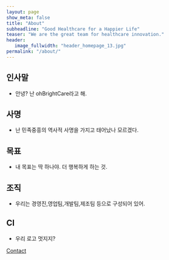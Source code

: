 ```yaml
---
layout: page
show_meta: false
title: "About"
subheadline: "Good Healthcare for a Happier Life"
teaser: "We are the great team for healthcare innovation."
header:
   image_fullwidth: "header_homepage_13.jpg"
permalink: "/about/"
---
```


## 인사말
* 안녕?  난 ohBrightCare라고 해.

## 사명
* 난 민족중흥의 역사적 사명을 가지고 태어났나 모르겠다.

## 목표
* 내 목표는 딱 하나야.  더 행복하게 하는 것.

## 조직
* 우리는 경영진,영업팀,개발팀,제조팀 등으로 구성되어 있어.

## CI
* 우리 로고 멋지지?

<a class="radius button small" href="{{ site.url }}{{ site.baseurl }}/contact/">Contact</a>
